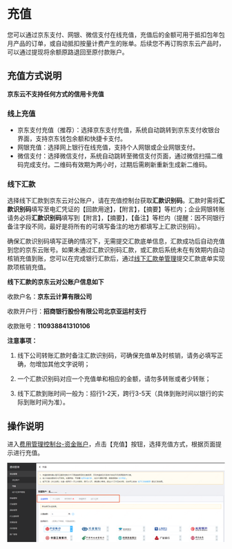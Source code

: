 # 充值

您可以通过京东支付、网银、微信支付在线充值，充值后的金额可用于抵扣包年包月产品的订单，或自动抵扣按量计费产生的账单。后续您不再订购京东云产品时，可以通过提现将余额原路退回至原付款账户。

## 充值方式说明

**京东云不支持任何方式的信用卡充值**

### 线上充值

- 京东支付充值（推荐）：选择京东支付充值，系统自动跳转到京东支付收银台界面，支持京东钱包余额和快捷卡支付。
- 网银充值：选择网上银行在线充值，支持个人网银或企业网银支付。
- 微信支付：选择微信支付，系统自动跳转至微信支付页面，通过微信扫描二维码完成支付。二维码有效期为两小时，过期后需刷新重新生成新二维码。

### 线下汇款

选择线下汇款到京东云对公账户，请在充值控制台获取**汇款识别码**。汇款时需将**汇款识别码**填写至电汇凭证的【回款用途】，【附言】，【摘要】等栏内；企业网银转账请务必将**汇款识别码**填写到【附言】，【摘要】，【备注】等栏内（提醒：因不同银行备注字段不同，最好是将所有的可填写备注的地方都填写上汇款识别码）。

确保汇款识别码填写正确的情况下，无需提交汇款底单信息，汇款成功后自动充值到您的京东云账号。如果未通过汇款识别码汇款，或汇款后系统未在有效期内自动核销充值到账，您可以在完成银行汇款后，通过[线下汇款单管理](https://capital.jdcloud.com/cost/capital/remittance)提交汇款底单实现款项核销充值。

**线下汇款的京东云对公账户信息如下**

收款户名：**京东云计算有限公司**

收款开户行：**招商银行股份有限公司北京亚运村支行**

收款账号：**110938841310106**

**注意事项：**

1. 线下公司转账汇款时备注汇款识别码，可确保充值单及时核销，请务必填写正确，勿增加其他文字说明；

2. 一个汇款识别码对应一个充值单和相应的金额，请勿多转账或者少转账；

3. 线下汇款到账时间一般为：招行1-2天，跨行3-5天（具体到账时间以银行的实际到账时间为准）。

## 操作说明

进入[费用管理控制台-资金账户](https://uc.jdcloud.com/cost/capital/capital-overview)，点击【充值】按钮，选择充值方式，根据页面提示进行充值。

![chongzhi](../../../../image/Charge/chongzhi.png)

